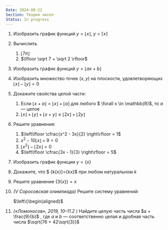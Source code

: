 ```yaml
---
Date: 2024-08-22
Section: Теория чисел
Status: In progress
---
```

1. Изобразить график функций $y = \lfloor x \rfloor$﻿, $y = \lceil x \rceil$﻿
2. Вычислить
    1. $\lfloor 7\pi\rfloor$﻿
    2. $\lfloor \sqrt 7 + \sqrt 2 \rfloor$﻿
3. Изобразить график функций $y = \lfloor ax + b \rfloor$﻿
4. Изобразить множество точек $(x, y)$﻿ на плоскости, удовлетворяющих $\lfloor x \rfloor - \lfloor y \rfloor = 0$﻿
5. Докажите свойства целой части:
    1. Если $\lfloor x+a \rfloor = \lfloor x \rfloor + \lfloor a \rfloor$﻿ для любого $ \forall x \in \mathbb{R}$﻿, то $a$﻿ — целое
    2. $\lfloor x \rfloor + \lfloor y \rfloor + \lfloor x+y \rfloor \leqslant \lfloor 2x \rfloor + \lfloor 2y \rfloor$﻿
6. Решите уравнения:
    1. $\left\lfloor \cfrac{x^2 - 3x}{2} \right\rfloor = 1$﻿
    2. $x^2 - 10 \lfloor x \rfloor + 9 = 0$﻿
    3. $\lfloor x^2 \rfloor - \lfloor 2x \rfloor = 0$﻿
    4. $\left\lfloor \cfrac{3x - 1}{3} \right\rfloor = 5$﻿
7. Изобразить график функции $y = \{ x\}$﻿
8. Докажите, что $ \{k\{x\}\}=\{kx\}$﻿ при любом натуральном $k$﻿
9. Решите уравнение $\{3\{x\}\} = x$﻿
10. _(V Соросовская олимпиада)_ Решите систему уравнений:
    
    $\left\{\begin{aligned}$
    
11. _(«Ломоносов», 2019, 10–11.2 )_ Найдите целую часть числа $a + \frac{9}{b}$﻿ , где $a$﻿ и $b$﻿ — соответственно целая и дробная часть числа $\sqrt{76 + 42\sqrt{3}}$